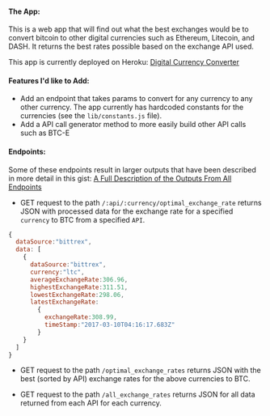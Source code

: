 #### The App:
This is a web app that will find out what the best exchanges would be to convert bitcoin to other digital currencies such as Ethereum, Litecoin, and DASH. It returns the best rates possible based on the exchange API used.

This app is currently deployed on Heroku: [Digital Currency Converter](https://digital-currency-exchanger.herokuapp.com/)

#### Features I'd like to Add:
 - Add an endpoint that takes params to convert for any currency to any other currency. The app currently has hardcoded constants for the currencies (see the `lib/constants.js` file).
 - Add a API call generator method to more easily build other API calls such as BTC-E

#### Endpoints:

Some of these endpoints result in larger outputs that have been described in more detail in this gist: [A Full Description of the Outputs From All Endpoints](https://gist.github.com/akhilsankar1993/da2c11a23bbad567f9d483dc0e87d1f7)

- GET request to the path `/:api/:currency/optimal_exchange_rate` returns JSON with processed data for the exchange rate for a specified `currency` to BTC from a specified `API`.
```javascript
{
  dataSource:"bittrex",
  data: [
    {
      dataSource:"bittrex",
      currency:"ltc",
      averageExchangeRate:306.96,
      highestExchangeRate:311.51,
      lowestExchangeRate:298.06,
      latestExchangeRate:
        {
          exchangeRate:308.99,
          timeStamp:"2017-03-10T04:16:17.683Z"
        }
    }
  ]
}
```

- GET request to the path `/optimal_exchange_rates` returns JSON with the best (sorted by API) exchange rates for the above currencies to BTC.

- GET request to the path `/all_exchange_rates` returns JSON for all data returned from each API for each currency.
